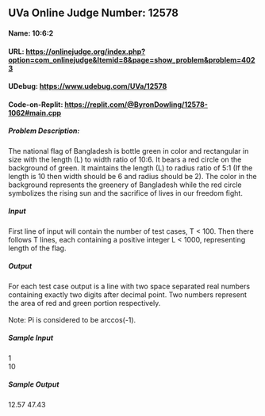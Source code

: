## UVa Online Judge Number: 12578
#### Name: 10:6:2
#### URL: https://onlinejudge.org/index.php?option=com_onlinejudge&Itemid=8&page=show_problem&problem=4023
#### UDebug: https://www.udebug.com/UVa/12578
#### Code-on-Replit: https://replit.com/@ByronDowling/12578-1062#main.cpp

##### Problem Description:
The national flag of Bangladesh is bottle green in color and rectangular in size with the length (L) to width ratio of 10:6. It bears a red circle on the background of green. It maintains the length (L) to radius ratio of 5:1 (If the length is 10 then width should be 6 and radius should be 2). The color in the background represents the greenery of Bangladesh while the red circle symbolizes the rising sun and the sacrifice of lives in our freedom fight.

##### Input
First line of input will contain the number of test cases, T < 100. Then there follows T lines, each containing a positive integer L < 1000, representing length of the flag.

##### Output
For each test case output is a line with two space separated real numbers containing exactly two digits after decimal point. Two numbers represent the area of red and green portion respectively.\
\
Note: Pi is considered to be arccos(-1).

##### Sample Input
1\
10

##### Sample Output
12.57 47.43
